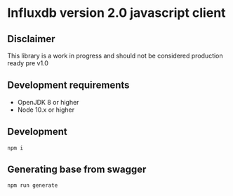 # Influxdb version 2.0 javascript client

## Disclaimer

This library is a work in progress and should not be considered production ready pre v1.0

## Development requirements

- OpenJDK 8 or higher
- Node 10.x or higher

## Development

```
npm i
```

## Generating base from swagger

```
npm run generate
```